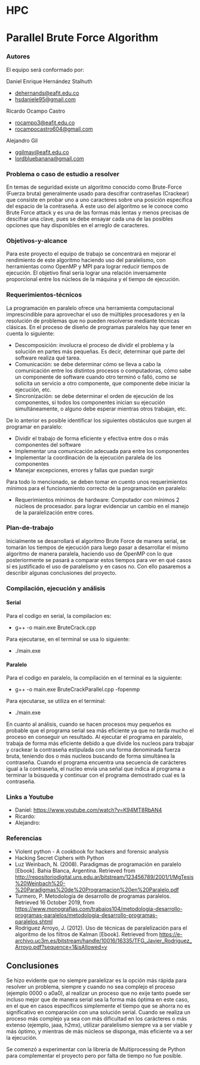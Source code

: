 # HPC
# Parallel Brute Force Algorithm
### Autores
El equipo será conformado por:

Daniel Enrique Hernández Stalhuth
- dehernands@eafit.edu.co  
- hsdaniele95@gmail.com  

Ricardo Ocampo Castro
- rocampo3@eafit.edu.co 
- rocampocastro604@gmail.com  

Alejandro Gil
- ggilmay@eafit.edu.co 
- lordbluebanana@gmail.com

### Problema o caso de estudio a resolver
En temas de seguridad existe un algoritmo conocido como Brute-Force (Fuerza bruta) generalmente usado para descifrar contraseñas (Crackear) que consiste en probar uno a uno caracteres sobre una posición específica  del espacio de la contraseña. A este uso del algoritmo se le conoce como Brute Force attack y es una de las formas más lentas y menos precisas de descifrar una clave, pues se debe ensayar cada una de las posibles opciones que hay disponibles en el arreglo de caracteres.

### Objetivos-y-alcance
Para este proyecto el equipo de trabajo se concentrará en mejorar el rendimiento de este algoritmo haciendo uso del paralelismo, con herramientas como OpenMP y MPI para lograr reducir tiempos de ejecución. El objetivo final sería lograr una relación inversamente proporcional entre los núcleos de la máquina y  el tiempo de ejecución.

### Requerimientos-técnicos
La programación en paralelo ofrece una herramienta computacional imprescindible para aprovechar el uso de múltiples procesadores y en la resolución de problemas que no pueden resolverse mediante técnicas clásicas. En el proceso de diseño de programas paralelos hay que tener en cuenta lo siguiente:

- Descomposición: involucra el proceso de dividir el problema y la solución en partes más pequeñas. Es decir, determinar qué parte del software realiza qué tarea.
- Comunicación: se debe determinar cómo se lleva a cabo la comunicación entre los distintos procesos o computadoras, cómo sabe un componente de software cuando otro terminó o falló, como se solicita un servicio a otro componente, que componente debe iniciar la ejecución, etc.
- Sincronización: se debe determinar el orden de ejecución de los componentes, si todos los componentes inician su ejecución simultáneamente, o alguno debe esperar mientras otros trabajan, etc.

De lo anterior es posible identificar los siguientes obstáculos que surgen al programar en paralelo: 
- Dividir el trabajo de forma eficiente y efectiva entre dos o más componentes del software
- Implementar una comunicación adecuada para entre los componentes
- Implementar la coordinación de la ejecución paralela de los componentes
- Manejar excepciones, errores y fallas que puedan surgir

Para todo lo mencionado, se deben tomar en cuento unos requerimientos mínimos para el funcionamiento correcto de la programación en paralelo:
- Requerimientos mínimos de hardware: Computador con mínimos 2 núcleos de procesador. para lograr evidenciar un cambio en el manejo de la paralelización entre cores.

### Plan-de-trabajo

Inicialmente se desarrollará el algoritmo Brute Force de manera serial, se tomarán los tiempos de ejecución para luego pasar a desarrollar el mismo algoritmo de manera paralela,  haciendo uso de OpenMP con lo que posteriormente se pasará a comparar estos tiempos para ver en qué casos sí es justificado el uso de paralelismo y en casos no. Con ello pasaremos a describir algunas conclusiones del proyecto.

### Compilación, ejecución y análisis
#### Serial 
  Para el codigo en serial, la compilacion es:
  - g++ -o main.exe BruteCrack.cpp
  
  Para ejecutarse, en el terminal se usa lo siguiente:
  - ./main.exe
  
#### Paralelo
  Para el codigo en paralelo, la compilación en el terminal es la siguiente:
  - g++ -o main.exe BruteCrackParallel.cpp -fopenmp
  
  Para ejecutarse, se utiliza en el terminal:
  - ./main.exe
  
  En cuanto al análisis, cuando se hacen procesos muy pequeños es probable que el programa serial sea más eficiente ya que no tarda mucho el proceso en conseguir un resultado. Al ejecutar el programa en paralelo, trabaja de forma más eficiente debido a que divide los nucleos para trabajar y crackear la contraseña estipulada con una forma denominada fuerza bruta, teniendo dos o más nucleos buscando de forma simultánea la contraseña. Cuando el programa encuentra una secuencia de carácteres igual a la contraseña, el nucleo envía una señal que indica al programa a terminar la búsqueda y continuar con el programa demostrado cual es la contraseña.
  

### Links a Youtube

- Daniel: https://www.youtube.com/watch?v=K94MT8RbAN4 
- Ricardo:
- Alejandro:

### Referencias

- Violent python - A cookbook for hackers and forensic analysis
- Hacking Secret Ciphers with Python 
- Luz Weinbach, N. (2008). Paradigmas de programación en paralelo [Ebook]. Bahia Blanca, Argentina. Retrieved from http://repositoriodigital.uns.edu.ar/bitstream/123456789/2001/1/MgTesis%20Weinbach%20-%20Paradigmas%20de%20Programacion%20en%20Paralelo.pdf 
- Turmero, P. Metodología de desarrollo de programas paralelos. Retrieved 16 October 2019, from https://www.monografias.com/trabajos104/metodologia-desarrollo-programas-paralelos/metodologia-desarrollo-programas-paralelos.shtml 
- Rodriguez Arroyo, J. (2012). Uso de técnicas de paralelización para el algoritmo de los filtros de Kalman [Ebook]. Retrieved from https://e-archivo.uc3m.es/bitstream/handle/10016/16335/TFG_Javier_Rodriguez_Arroyo.pdf?sequence=1&isAllowed=y 

## Conclusiones

Se hizo evidente que no siempre paralelizar es la opción más rápida para resolver un problema, siempre y cuando no sea complejo el proceso (ejemplo 0000 o a0a0), al realizar un proceso que no exije tanto puede ser incluso mejor que de manera serial sea la forma más óptima en este caso, en el que en casos específicos simplemente el tiempo que se ahorra no es significativo en comparación con una solución serial. Cuando se realiza un proceso más complejo ya sea con más dificultad en los carácteres o más extenso (ejemplo, jaaa, h2mx), utilizar paralelismo siempre va a ser viable y más óptimo, y mientras de más núcleos se disponga, más eficiente va a ser la ejecución.

Se comenzó a experimentar con la librería de Multiprocessing de Python para complementar el proyecto pero por falta de tiempo no fue posible.
